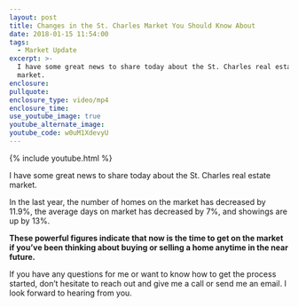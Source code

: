 ```yaml
---
layout: post
title: Changes in the St. Charles Market You Should Know About
date: 2018-01-15 11:54:00
tags:
  - Market Update
excerpt: >-
  I have some great news to share today about the St. Charles real estate
  market.
enclosure:
pullquote:
enclosure_type: video/mp4
enclosure_time:
use_youtube_image: true
youtube_alternate_image:
youtube_code: w0uM1XdevyU
---
```



{% include youtube.html %}

I have some great news to share today about the St. Charles real estate market.

In the last year, the number of homes on the market has decreased by 11.9%, the average days on market has decreased by 7%, and showings are up by 13%.

**These powerful figures indicate that now is the time to get on the market if you’ve been thinking about buying or selling a home anytime in the near future.**

If you have any questions for me or want to know how to get the process started, don’t hesitate to reach out and give me a call or send me an email. I look forward to hearing from you.